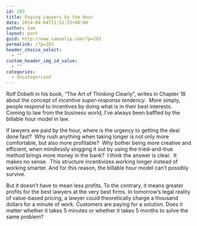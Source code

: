 ```yaml
---
id: 283
title: Paying Lawyers by the Hour
date: 2014-04-04T11:52:53+00:00
author: Sam
layout: post
guid: http://www.samuelip.com/?p=283
permalink: /?p=283
header_choice_select:
  - ""
custom_header_img_id_value:
  - ""
categories:
  - Uncategorized
---
```

Rolf Dobelli in his book, &#8220;The Art of Thinking Clearly&#8221;, writes in Chapter 18 about the concept of _incentive super-response tendency_.  More simply, people respond to incentives by doing what is in their best interests. Coming to law from the business world, I&#8217;ve always been baffled by the billable hour model in law.

If lawyers are paid by the hour, where is the urgency to getting the deal done fast?  Why rush anything when taking longer is not only more comfortable, but also more profitable?  Why bother being more creative and efficient, when mindlessly slogging it out by using the tried-and-true method brings more money in the bank?  I think the answer is clear.  It makes no sense.  This structure incentivizes working longer instead of working smarter. And for this reason, the billable hour model can&#8217;t possibly survive.

But it doesn&#8217;t have to mean less profits. To the contrary, it means greater profits for the best lawyers at the very best firms. In tomorrow&#8217;s legal reality of value-based pricing, a lawyer could theoretically charge a thousand dollars for a minute of work. Customers are paying for a solution. Does it matter whether it takes 5 minutes or whether it takes 5 months to solve the same problem?